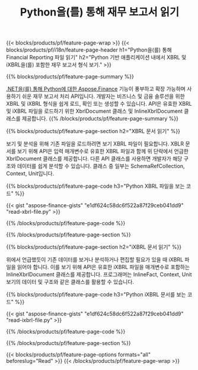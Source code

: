﻿---
title: Python을(를) 통해 재무 보고서 읽기
url: /ko/python-net/view/
description:  Python 코드를 사용하면 Python 라이브러리를 통해 XBRL 및 iXBRL 파일의 재무 보고서를 볼 수 있습니다.
---
{{< blocks/products/pf/feature-page-wrap >}}
{{< blocks/products/pf/i18n/feature-page-header h1="Python을(를) 통해 Financial Reporting 파일 읽기" h2="Python 기반 애플리케이션 내에서 XBRL 및 iXBRL을(를) 포함한 재무 보고서 형식 보기." >}}

{{% blocks/products/pf/feature-page-summary %}}

[.NET을(를) 통해 Python에 대한 Aspose.Finance](https://products.aspose.com/finance/python-net/) 기능이 풍부하고 확장 가능하며 사용하기 쉬운 재무 보고서 처리 API입니다. 개발자는 비즈니스 및 금융 솔루션을 위한 XBRL 및 iXBRL 형식을 쉽게 로드, 확인 또는 생성할 수 있습니다. API은 유효한 XBRL 및 iXBRL 파일을 로드하기 위한 XbrlDocument 클래스 및 InlineXbrlDocument 클래스를 제공합니다.
{{% /blocks/products/pf/feature-page-summary %}}

{{% blocks/products/pf/feature-page-section h2="XBRL 문서 읽기" %}}

보기 및 분석을 위해 기존 파일을 로드하려면 보기 XBRL 파일이 필요합니다. XBLR 문서를 보기 위해 API은 입력 매개변수로 유효한 XBRL 파일과 함께 위 단락에서 언급한 XbrlDocument 클래스를 제공합니다. 다른 API 클래스를 사용하면 개발자가 해당 구조와 데이터를 쉽게 분석할 수 있습니다. 클래스 중 일부는 SchemaRefCollection, Context, Unit입니다.

{{% blocks/products/pf/feature-page-code h3="Python XBRL 파일을 보는 코드" %}}

{{< gist "aspose-finance-gists" "e1df624c58dc6f522a87f29ceb041dd9" "read-xbrl-file.py" >}} 

{{% /blocks/products/pf/feature-page-code %}}

{{% /blocks/products/pf/feature-page-section %}}

{{% blocks/products/pf/feature-page-section h2="iXBRL 문서 읽기" %}}

위에서 언급했듯이 기존 데이터를 보거나 분석하거나 편집할 필요가 있을 때 iXBRL 파일을 읽어야 합니다. 이를 보기 위해 API은 유효한 iXBRL 파일을 매개변수로 포함하는 InlineXbrlDocument 클래스를 제공합니다. 프로그래머는 InlineFact, Context, Unit 보기의 데이터 및 구조와 같은 클래스를 활용할 수 있습니다. 

{{% blocks/products/pf/feature-page-code h3="Python iXBRL 문서를 보는 코드" %}}

{{< gist "aspose-finance-gists" "e1df624c58dc6f522a87f29ceb041dd9" "read-ixbrl-file.py" >}}

{{% /blocks/products/pf/feature-page-code %}}

{{% /blocks/products/pf/feature-page-section %}}

{{< blocks/products/pf/feature-page-options formats="all" beforeslug="Read" >}}
{{< /blocks/products/pf/feature-page-wrap >}}